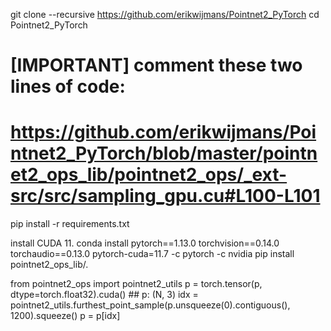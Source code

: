git clone --recursive https://github.com/erikwijmans/Pointnet2_PyTorch
cd Pointnet2_PyTorch
# [IMPORTANT] comment these two lines of code:
#   https://github.com/erikwijmans/Pointnet2_PyTorch/blob/master/pointnet2_ops_lib/pointnet2_ops/_ext-src/src/sampling_gpu.cu#L100-L101
pip install -r requirements.txt
<!-- pip install -e . -->

install CUDA 11.
conda install pytorch==1.13.0 torchvision==0.14.0 torchaudio==0.13.0 pytorch-cuda=11.7 -c pytorch -c nvidia
pip install pointnet2_ops_lib/.

from pointnet2_ops import pointnet2_utils
p = torch.tensor(p, dtype=torch.float32).cuda()   ## p: (N, 3)
idx = pointnet2_utils.furthest_point_sample(p.unsqueeze(0).contiguous(), 1200).squeeze()
p = p[idx]